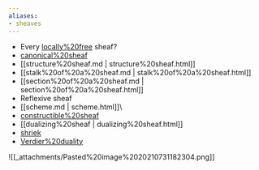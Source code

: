 ```yaml
---
aliases:
- sheaves
---
```















-   Every [locally%20free](locally%20free) sheaf?
-   [canonical%20sheaf](canonical%20sheaf)
-   [[structure%20sheaf.md | structure%20sheaf.html]]
-   [[stalk%20of%20a%20sheaf.md | stalk%20of%20a%20sheaf.html]]
-   [[section%20of%20a%20sheaf.md | section%20of%20a%20sheaf.html]]
-   Reflexive sheaf
-   [[scheme.md | scheme.html]]\
-   [constructible%20sheaf](constructible%20sheaf)
-   [[dualizing%20sheaf | dualizing%20sheaf.html]]
-   [shriek](shriek)
-   [Verdier%20duality](Verdier%20duality)

![[_attachments/Pasted%20image%2020210731182304.png]]
